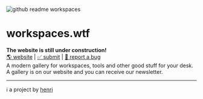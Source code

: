  ![github readme workspaces](https://github.com/i-am-henri/workspaces/assets/98414850/8195a553-1f80-49bb-b8df-18f0daa57d56)
# workspaces.wtf
**The website is still under construction!** <br />
[🌎 website](https://workspaces.wtf) | [✅ submit](https://workspaces.xyz/submit) | [🐛 report a bug](https://workspaces.xyz/report)<br />
A modern gallery for workspaces, tools and other good stuff for your desk. A gallery is on our website and you can receive our newsletter.

---
ℹ a project by [henri](https://henri.gg)
